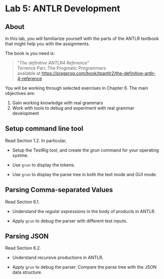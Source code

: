 # Lab 5: ANTLR Development

## About

In this lab, you will familiarize yourself with the parts of
the ANTLR textbook that might help you with the assignments.

The book is you need is:

> "_The definitive ANTLR4 Reference_" <br>
> Terrence Parr, The Progmatic Programmers <br>
> available at https://pragprog.com/book/tpantlr2/the-definitive-antlr-4-reference

You will be working through selected exercises in Chapter 6. The main objectives
are:

1. Gain working knowledge with real grammars
2. Work with tools to debug and experiment with real grammar
   development


## Setup command line tool

Read Section 1.2.  In particular,

- Setup the TestRig tool, and create the _grun_ command for
your operating systme.

- Use `grun` to display the tokens.

- Use `grun` to display the parse tree in both the text mode
and GUI mode.

## Parsing Comma-separated Values

Read Section 6.1.

- Understand the _regular expressions_ in the body
of products in ANTLR.

- Apply `grun` to debug the parser with different
test inputs.

## Parsing JSON

Read Section 6.2.

- Understand recursive productions in ANTLR.

- Apply `grun` to debug the parser.  Compare the parse tree with
the JSON data structure.

